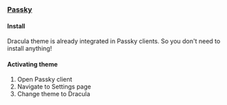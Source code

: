 ### [Passky](https://github.com/Rabbit-Company)

#### Install

Dracula theme is already integrated in Passky clients. So you don't need to install anything!

#### Activating theme

1. Open Passky client
2. Navigate to Settings page
3. Change theme to Dracula
